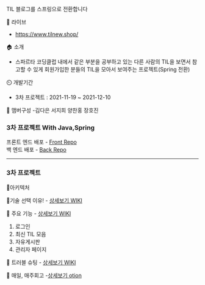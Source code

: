 TIL 블로그를 스프링으로 전환합니다

🔗 라이브
- https://www.tilnew.shop/

🏠 소개 
- 스파르타 코딩클럽 내에서 같은 부분을 공부하고 있는 다른 사람의 TIL을 보면서 참고할 수 있게 회원가입한 분들의 TIL을 모아서 보여주는 프로젝트(Spring 전환)

⏲️ 개발기간
- 3차 프로젝트 : 2021-11-19 ~ 2021-12-10

🧙 맴버구성
-김다은 서지희 양찬홍 장호진

### 3차 프로젝트 With Java,Spring<br>
프론트 엔드 배포 - [Front Repo](https://github.com/slcommunity/til-front)
<br>
백 엔드 배포     - [Back Repo](https://github.com/slcommunity/til-back)


---

### 3차 프로젝트
📌아키텍처

📌기술 선택 이유!  - [상세보기 WIKI](https://github.com/slcommunity/511/wiki/3.-%EA%B8%B0%EC%88%A0-%EC%84%A0%ED%83%9D-%EC%9D%B4%EC%9C%A0)

📌 주요 기능  - [상세보기 WIKI](https://github.com/slcommunity/511/wiki/4.-%EC%A3%BC%EC%9A%94-%EA%B8%B0%EB%8A%A5-%EC%86%8C%EA%B0%9C)
1. 로그인
2. 최신 TIL 모음
3. 자유게시판
4. 관리자 페이지

📌 트러블 슈팅 - [상세보기 WIKI](https://github.com/slcommunity/511/wiki/7.-%ED%8A%B8%EB%9F%AC%EB%B8%94-%EC%8A%88%ED%8C%85)

📌 매일, 매주회고 
-[상세보기 otion](https://www.notion.so/511-6fa7c25342d549cda5321849a9336844)


